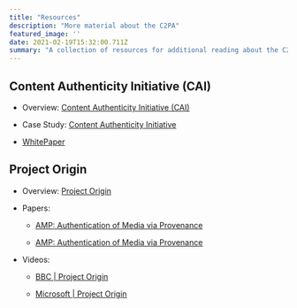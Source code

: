 ```yaml
---
title: "Resources"
description: "More material about the C2PA"
featured_image: ''
date: 2021-02-19T15:32:00.711Z
summary: "A collection of resources for additional reading about the C2PA including whitepapers and videos from the CAI and Project Origin."
---
```

## Content Authenticity Initiative (CAI)

- Overview: [Content Authenticity Initiative (CAI)](https://contentauthenticity.org/)

- Case Study: [Content Authenticity Initiative](https://contentauthenticity.org/case-study)
	
- [WhitePaper](https://documentcloud.adobe.com/link/track?uri=urn%3Aaaid%3Ascds%3AUS%3A2c6361d5-b8da-4aca-89bd-1ed66cd22d19)

## Project Origin

-   Overview: [Project Origin](https://www.originproject.info/)

-   Papers: 

    - [AMP: Authentication of Media via Provenance](https://arxiv.org/pdf/2001.07886.pdf)
    
    - [AMP: Authentication of Media via Provenance](https://www.microsoft.com/en-us/research/project/amp-authentication-of-media-via-provenance/)

-   Videos:

    -   [BBC \| Project Origin](https://www.youtube.com/watch?v=mdTTl-C4PTM&feature=youtu.be)

    -   [Microsoft \| Project Origin](https://www.youtube.com/watch?v=_W3Om9Xbj2k&feature=youtu.be)
